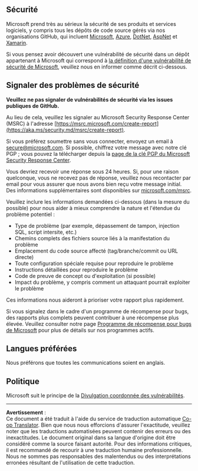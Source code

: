 <!--
CO_OP_TRANSLATOR_METADATA:
{
  "original_hash": "6219479cf6fbf12caea739ca4564ca3f",
  "translation_date": "2025-10-17T18:52:10+00:00",
  "source_file": "SECURITY.md",
  "language_code": "fr"
}
-->
## Sécurité

Microsoft prend très au sérieux la sécurité de ses produits et services logiciels, y compris tous les dépôts de code source gérés via nos organisations GitHub, qui incluent [Microsoft](https://github.com/Microsoft), [Azure](https://github.com/Azure), [DotNet](https://github.com/dotnet), [AspNet](https://github.com/aspnet) et [Xamarin](https://github.com/xamarin).

Si vous pensez avoir découvert une vulnérabilité de sécurité dans un dépôt appartenant à Microsoft qui correspond à [la définition d'une vulnérabilité de sécurité de Microsoft](https://aka.ms/security.md/definition), veuillez nous en informer comme décrit ci-dessous.

## Signaler des problèmes de sécurité

**Veuillez ne pas signaler de vulnérabilités de sécurité via les issues publiques de GitHub.**

Au lieu de cela, veuillez les signaler au Microsoft Security Response Center (MSRC) à l'adresse [https://msrc.microsoft.com/create-report](https://aka.ms/security.md/msrc/create-report).

Si vous préférez soumettre sans vous connecter, envoyez un email à [secure@microsoft.com](mailto:secure@microsoft.com). Si possible, chiffrez votre message avec notre clé PGP ; vous pouvez la télécharger depuis la [page de la clé PGP du Microsoft Security Response Center](https://aka.ms/security.md/msrc/pgp).

Vous devriez recevoir une réponse sous 24 heures. Si, pour une raison quelconque, vous ne recevez pas de réponse, veuillez nous recontacter par email pour vous assurer que nous avons bien reçu votre message initial. Des informations supplémentaires sont disponibles sur [microsoft.com/msrc](https://www.microsoft.com/msrc).

Veuillez inclure les informations demandées ci-dessous (dans la mesure du possible) pour nous aider à mieux comprendre la nature et l'étendue du problème potentiel :

* Type de problème (par exemple, dépassement de tampon, injection SQL, script intersite, etc.)
* Chemins complets des fichiers source liés à la manifestation du problème
* Emplacement du code source affecté (tag/branche/commit ou URL directe)
* Toute configuration spéciale requise pour reproduire le problème
* Instructions détaillées pour reproduire le problème
* Code de preuve de concept ou d'exploitation (si possible)
* Impact du problème, y compris comment un attaquant pourrait exploiter le problème

Ces informations nous aideront à prioriser votre rapport plus rapidement.

Si vous signalez dans le cadre d'un programme de récompense pour bugs, des rapports plus complets peuvent contribuer à une récompense plus élevée. Veuillez consulter notre page [Programme de récompense pour bugs de Microsoft](https://aka.ms/security.md/msrc/bounty) pour plus de détails sur nos programmes actifs.

## Langues préférées

Nous préférons que toutes les communications soient en anglais.

## Politique

Microsoft suit le principe de la [Divulgation coordonnée des vulnérabilités](https://aka.ms/security.md/cvd).

---

**Avertissement** :  
Ce document a été traduit à l'aide du service de traduction automatique [Co-op Translator](https://github.com/Azure/co-op-translator). Bien que nous nous efforcions d'assurer l'exactitude, veuillez noter que les traductions automatisées peuvent contenir des erreurs ou des inexactitudes. Le document original dans sa langue d'origine doit être considéré comme la source faisant autorité. Pour des informations critiques, il est recommandé de recourir à une traduction humaine professionnelle. Nous ne sommes pas responsables des malentendus ou des interprétations erronées résultant de l'utilisation de cette traduction.